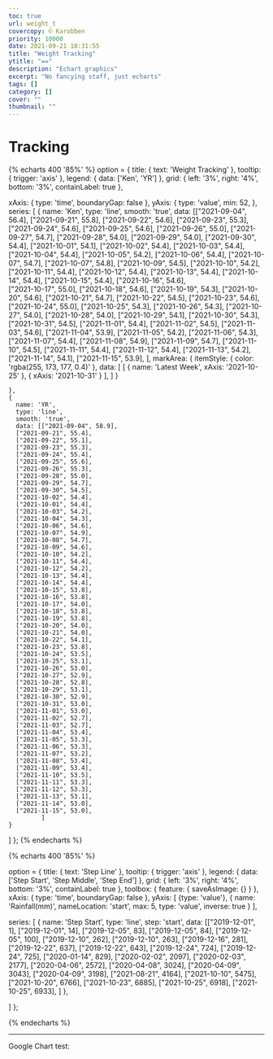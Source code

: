 ```yaml
---
toc: true
url: weight_t
covercopy: © Karobben
priority: 10000
date: 2021-09-21 18:31:55
title: "Weight Tracking"
ytitle: "=="
description: "Echart graphics"
excerpt: "No fancying staff, just echarts"
tags: []
category: []
cover: ""
thumbnail: ""
---
```


# Tracking

{% echarts 400 '85%' %}
option = {
  title: {
    text: 'Weight Tracking'
  },
  tooltip: {
    trigger: 'axis'
  },
  legend: {
    data: ['Ken', 'YR']
  },
  grid: {
    left: '3%',
    right: '4%',
    bottom: '3%',
    containLabel: true
  },

  xAxis: {
    type: 'time',
    boundaryGap: false
    },
  yAxis: {
    type: 'value',
    min: 52,
  },
  series: [
    {
      name: 'Ken',
      type: 'line',
      smooth: 'true',
      data: [["2021-09-04", 56.4],
      ["2021-09-21", 55.8],
      ["2021-09-22", 54.6],
      ["2021-09-23", 55.3],
      ["2021-09-24", 54.6],
      ["2021-09-25", 54.6],
      ["2021-09-26", 55.0],
      ["2021-09-27", 54.7],
      ["2021-09-28", 54.0],
      ["2021-09-29", 54.0],
      ["2021-09-30", 54.4],
      ["2021-10-01", 54.1],
      ["2021-10-02", 54.4],
      ["2021-10-03", 54.4],
      ["2021-10-04", 54.4],
      ["2021-10-05", 54.2],
      ["2021-10-06", 54.4],
      ["2021-10-07", 54.7],
      ["2021-10-07", 54.8],
      ["2021-10-09", 54.5],
      ["2021-10-10", 54.2],
      ["2021-10-11", 54.4],
      ["2021-10-12", 54.4],
      ["2021-10-13", 54.4],
      ["2021-10-14", 54.4],
      ["2021-10-15", 54.4],
      ["2021-10-16", 54.6],      
      ["2021-10-17", 55.0],
      ["2021-10-18", 54.6],
      ["2021-10-19", 54.3],
      ["2021-10-20", 54.6],
      ["2021-10-21", 54.7],
      ["2021-10-22", 54.5],
      ["2021-10-23", 54.6],
      ["2021-10-24", 55.0],
      ["2021-10-25", 54.3],
      ["2021-10-26", 54.3],
      ["2021-10-27", 54.0],
      ["2021-10-28", 54.0],
      ["2021-10-29", 54.1],
      ["2021-10-30", 54.3],
      ["2021-10-31", 54.5],
      ["2021-11-01", 54.4],
      ["2021-11-02", 54.5],
      ["2021-11-03", 54.6],
      ["2021-11-04", 53.9],
      ["2021-11-05", 54.2],
      ["2021-11-06", 54.3],
      ["2021-11-07", 54.4],
      ["2021-11-08", 54.9],
      ["2021-11-09", 54.7],
      ["2021-11-10", 54.5],
      ["2021-11-11", 54.4],
      ["2021-11-12", 54.4],
      ["2021-11-13", 54.2],
      ["2021-11-14", 54.1],
      ["2021-11-15", 53.9],
             ],
             markArea: {
               itemStyle: {
                 color: 'rgba(255, 173, 177, 0.4)'
               },
               data: [
                 [
                   {
                     name: 'Latest Week',
                     xAxis: '2021-10-25'
                   },
                   {
                     xAxis: '2021-10-31'
                   }
                 ],
               ]
             }

    },
    {
      name: 'YR',
      type: 'line',
      smooth: 'true',
      data: [["2021-09-04", 58.9],
      ["2021-09-21", 55.4],
      ["2021-09-22", 55.1],
      ["2021-09-23", 55.3],
      ["2021-09-24", 55.4],
      ["2021-09-25", 55.6],
      ["2021-09-26", 55.3],
      ["2021-09-28", 55.0],
      ["2021-09-29", 54.7],
      ["2021-09-30", 54.5],
      ["2021-10-02", 54.4],
      ["2021-10-01", 54.4],
      ["2021-10-03", 54.2],
      ["2021-10-04", 54.3],
      ["2021-10-06", 54.6],
      ["2021-10-07", 54.9],
      ["2021-10-08", 54.7],
      ["2021-10-09", 54.6],
      ["2021-10-10", 54.2],
      ["2021-10-11", 54.4],
      ["2021-10-12", 54.2],
      ["2021-10-13", 54.4],
      ["2021-10-14", 54.4],
      ["2021-10-15", 53.8],
      ["2021-10-16", 53.8],
      ["2021-10-17", 54.0],
      ["2021-10-18", 53.8],
      ["2021-10-19", 53.8],
      ["2021-10-20", 54.0],
      ["2021-10-21", 54.0],
      ["2021-10-22", 54.1],
      ["2021-10-23", 53.8],
      ["2021-10-24", 53.5],
      ["2021-10-25", 53.1],
      ["2021-10-26", 53.0],
      ["2021-10-27", 52.9],
      ["2021-10-28", 52.8],
      ["2021-10-29", 53.1],
      ["2021-10-30", 52.9],
      ["2021-10-31", 53.0],
      ["2021-11-01", 53.0],
      ["2021-11-02", 52.7],
      ["2021-11-03", 52.7],
      ["2021-11-04", 53.4],
      ["2021-11-05", 53.3],
      ["2021-11-06", 53.3],
      ["2021-11-07", 53.2],
      ["2021-11-08", 53.4],
      ["2021-11-09", 53.4],
      ["2021-11-10", 53.5],
      ["2021-11-11", 53.3],
      ["2021-11-12", 53.3],
      ["2021-11-13", 53.1],
      ["2021-11-14", 53.0],
      ["2021-11-15", 53.0],
             ]
    }
  ]
};
{% endecharts %}


{% echarts 400 '85%' %}

option = {
  title: {
    text: 'Step Line'
  },
  tooltip: {
    trigger: 'axis'
  },
  legend: {
    data: ['Step Start', 'Step Middle', 'Step End']
  },
  grid: {
    left: '3%',
    right: '4%',
    bottom: '3%',
    containLabel: true
  },
  toolbox: {
    feature: {
      saveAsImage: {}
    }
  },
  xAxis: {
    type: 'time',
    boundaryGap: false
    },
  yAxis: [
    {type: 'value'},
      {
      name: 'Rainfall(mm)',
      nameLocation: 'start',
      max: 5,
      type: 'value',
      inverse: true
    }
    ],

  series: [
    {
      name: 'Step Start',
      type: 'line',
      step: 'start',
      data: [["2019-12-01", 1],
        ["2019-12-01", 14],
        ["2019-12-05", 83],
        ["2019-12-05", 84],
        ["2019-12-05", 100],
        ["2019-12-10", 262],
        ["2019-12-10", 263],
        ["2019-12-16", 281],
        ["2019-12-22", 637],
        ["2019-12-22", 643],
        ["2019-12-24", 724],
        ["2019-12-24", 725],
        ["2020-01-14", 829],
        ["2020-02-02", 2097],
        ["2020-02-03", 2177],
        ["2020-04-06", 2572],
        ["2020-04-08", 3024],
        ["2020-04-09", 3043],
        ["2020-04-09", 3198],
        ["2021-08-21", 4164],
        ["2021-10-10", 5475],
        ["2021-10-20", 6766],
        ["2021-10-23", 6885],
        ["2021-10-25", 6918],
        ["2021-10-25", 6933],
        ]
    },

  ]
};

{% endecharts %}







---

Google Chart test:


  <script type="text/javascript" src="https://www.gstatic.com/charts/loader.js"></script>
  <script type="text/javascript">
    google.charts.load('current', {'packages':['corechart']});
    google.charts.setOnLoadCallback(drawChart);

    function drawChart() {
      var data = google.visualization.arrayToDataTable([
        ['Year', 'Sales', 'Expenses'],
        ['2004',  1000,      400],
        ['2005',  1170,      460],
        ['2006',  660,       1120],
        ['2007',  1030,      540]
      ]);

      var options = {
        title: 'Company Performance',
        curveType: 'function',
        legend: { position: 'bottom' }
      };

      var chart = new google.visualization.LineChart(document.getElementById('curve_chart'));

      chart.draw(data, options);
    }
  </script>

<div id="curve_chart" style="width: 100%  ; height: 500px"></div>

